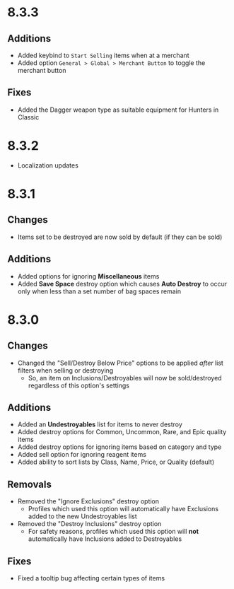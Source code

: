 # 8.3.3

## Additions

- Added keybind to `Start Selling` items when at a merchant
- Added option `General > Global > Merchant Button` to toggle the merchant button

## Fixes

- Added the Dagger weapon type as suitable equipment for Hunters in Classic

# 8.3.2

- Localization updates

# 8.3.1

## Changes

- Items set to be destroyed are now sold by default (if they can be sold)

## Additions

- Added options for ignoring **Miscellaneous** items
- Added **Save Space** destroy option which causes **Auto Destroy** to occur only when less than a set number of bag spaces remain

# 8.3.0

## Changes

- Changed the "Sell/Destroy Below Price" options to be applied _after_ list filters when selling or destroying
  - So, an item on Inclusions/Destroyables will now be sold/destroyed regardless of this option's settings

## Additions

- Added an **Undestroyables** list for items to never destroy
- Added destroy options for Common, Uncommon, Rare, and Epic quality items
- Added destroy options for ignoring items based on category and type
- Added sell option for ignoring reagent items
- Added ability to sort lists by Class, Name, Price, or Quality (default)

## Removals

- Removed the "Ignore Exclusions" destroy option
  - Profiles which used this option will automatically have Exclusions added to the new Undestroyables list
- Removed the "Destroy Inclusions" destroy option
  - For safety reasons, profiles which used this option will **not** automatically have Inclusions added to Destroyables

## Fixes

- Fixed a tooltip bug affecting certain types of items
